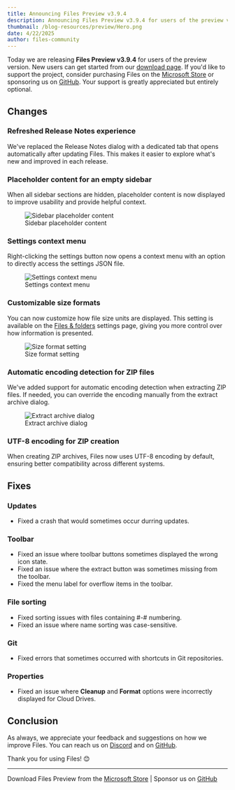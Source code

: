 ```yaml
---
title: Announcing Files Preview v3.9.4
description: Announcing Files Preview v3.9.4 for users of the preview version.
thumbnail: /blog-resources/preview/Hero.png
date: 4/22/2025
author: files-community
---
```


Today we are releasing **Files Preview v3.9.4** for users of the preview version. New users can get started from our [download page](/download/). If you'd like to support the project, consider purchasing Files on the [Microsoft Store](ms-windows-store://pdp/?ProductId=9NSQD9PKV3SS&cid=FilesWebsite) or sponsoring us on [GitHub](https://github.com/sponsors/yaira2). Your support is greatly appreciated but entirely optional.

## Changes

### Refreshed Release Notes experience

We've replaced the Release Notes dialog with a dedicated tab that opens automatically after updating Files. This makes it easier to explore what's new and improved in each release.

### Placeholder content for an empty sidebar

When all sidebar sections are hidden, placeholder content is now displayed to improve usability and provide helpful context.

<figure>
    <img src="/blog-resources/v4/EmptySidebar.png" alt="Sidebar placeholder content" />
    <figcaption>Sidebar placeholder content</figcaption>
</figure>

### Settings context menu

Right-clicking the settings button now opens a context menu with an option to directly access the settings JSON file.

<figure>
    <img src="/blog-resources/v4/SettingsContextMenu.png" alt="Settings context menu" />
    <figcaption>Settings context menu</figcaption>
</figure>

### Customizable size formats

You can now customize how file size units are displayed. This setting is available on the [Files & folders](/docs/customize-settings/files-and-folders/) settings page, giving you more control over how information is presented.

<figure>
    <img src="/blog-resources/v4/SizeFormatSetting.png" alt="Size format setting" />
    <figcaption>Size format setting</figcaption>
</figure>

### Automatic encoding detection for ZIP files

We've added support for automatic encoding detection when extracting ZIP files. If needed, you can override the encoding manually from the extract archive dialog.

<figure>
    <img src="/blog-resources/v4/ArchiveEncoding.png" alt="Extract archive dialog" />
    <figcaption>Extract archive dialog</figcaption>
</figure>

### UTF-8 encoding for ZIP creation

When creating ZIP archives, Files now uses UTF-8 encoding by default, ensuring better compatibility across different systems.

## Fixes

### Updates

- Fixed a crash that would sometimes occur durring updates.

### Toolbar

- Fixed an issue where toolbar buttons sometimes displayed the wrong icon state.
- Fixed an issue where the extract button was sometimes missing from the toolbar.
- Fixed the menu label for overflow items in the toolbar.

### File sorting

- Fixed sorting issues with files containing #-# numbering.
- Fixed an issue where name sorting was case-sensitive.

### Git

- Fixed errors that sometimes occurred with shortcuts in Git repositories.

### Properties

- Fixed an issue where **Cleanup** and **Format** options were incorrectly displayed for Cloud Drives.

## Conclusion

As always, we appreciate your feedback and suggestions on how we improve Files. You can reach us on [Discord](https://discord.gg/files) and on [GitHub](https://github.com/files-community/Files/).

Thank you for using Files! 😊

---

Download Files Preview from the [Microsoft Store](ms-windows-store://pdp/?ProductId=9NSQD9PKV3SS&cid=FilesWebsite) | Sponsor us on [GitHub](https://github.com/sponsors/yaira2/)
